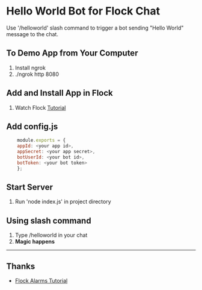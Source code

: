 # Hello World Bot for Flock Chat

Use '/helloworld' slash command to trigger a bot sending "Hello World" message to the chat.

## To Demo App from Your Computer
1. Install ngrok
2. ./ngrok http 8080

## Add and  Install App in Flock
1. Watch Flock [Tutorial](https://youtu.be/WBBIbueCW7I?list=PLBuDiXOL2QKELVFRl3NJGEHBSyngCZH3_)

## Add config.js
```javascript
    module.exports = {
    appId: <your app id>,
    appSecret: <your app secret>,
    botUserId: <your bot id>,
    botToken: <your bot token>
    };
```


## Start Server
1. Run 'node index.js' in project directory

## Using slash command
1. Type /helloworld in your chat
2. **Magic happens**

----
## Thanks
* [Flock Alarms Tutorial](https://github.com/flockchat/flock-alarms)
